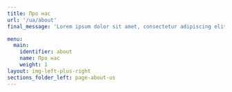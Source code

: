 ```yaml
---
title: Про нас
url: '/ua/about'
final_message: 'Lorem ipsum dolor sit amet, consectetur adipiscing elit. Nulla malesuada consequat lorem ut condimentum.'

menu:
  main:
    identifier: about
    name: Про нас
    weight: 1
layout: img-left-plus-right
sections_folder_left: page-about-us
---
```



